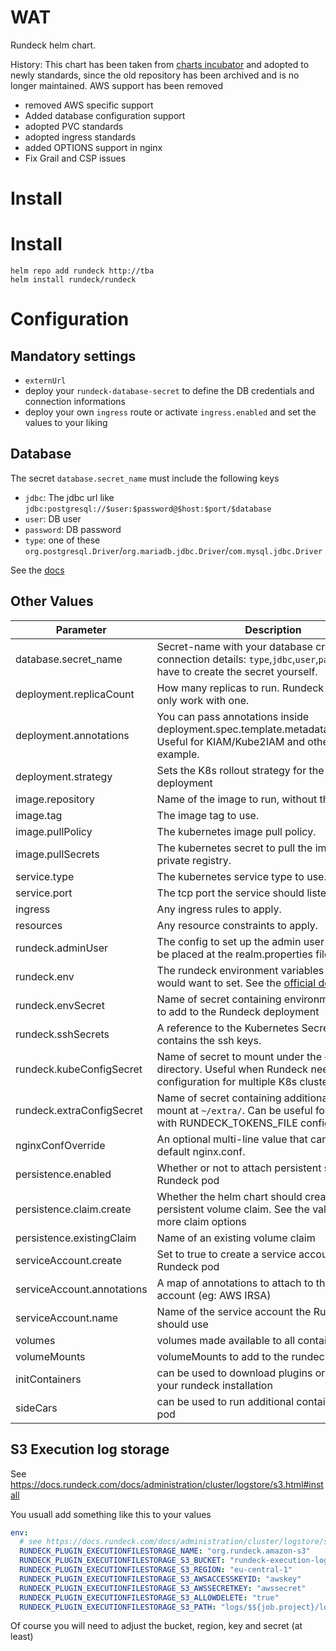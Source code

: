 # WAT

Rundeck helm chart.

History: This chart has been taken from [charts incubator](https://github.com/helm/charts/tree/master/incubator/rundeck) and adopted to newly standards, since the old repository has been archived and is no longer maintained. AWS support has been removed

- removed AWS specific support
- Added database configuration support
- adopted PVC standards
- adopted ingress standards
- added OPTIONS support in nginx
- Fix Grail and CSP issues

# Install

# Install

    helm repo add rundeck http://tba
    helm install rundeck/rundeck

# Configuration

## Mandatory settings

- `externUrl`
- deploy your `rundeck-database-secret` to define the DB credentials and connection informations
- deploy your own `ingress` route or activate `ingress.enabled` and set the values to your liking

## Database

The secret `database.secret_name` must include the following keys

- `jdbc`: The jdbc url like `jdbc:postgresql://$user:$password@$host:$port/$database`
- `user`: DB user
- `password`: DB password
- `type`: one of these `org.postgresql.Driver`/`org.mariadb.jdbc.Driver`/`com.mysql.jdbc.Driver`

See the [docs](https://docs.rundeck.com/docs/administration/configuration/docker.html#database)

## Other Values

| Parameter                  | Description                                                                                                                                                                                | Default                                               |
| -------------------------- | ------------------------------------------------------------------------------------------------------------------------------------------------------------------------------------------ | ----------------------------------------------------- |
| database.secret_name       | Secret-name with your database credentials and connection details: `type`,`jdbc`,`user`,`password`, You have to create the secret yourself.                                                | None (required)                                       |
| deployment.replicaCount    | How many replicas to run. Rundeck can really only work with one.                                                                                                                           | 1                                                     |
| deployment.annotations     | You can pass annotations inside deployment.spec.template.metadata.annotations. Useful for KIAM/Kube2IAM and others for example.                                                            | {}                                                    |
| deployment.strategy        | Sets the K8s rollout strategy for the Rundeck deployment                                                                                                                                   | { type: RollingUpdate }                               |
| image.repository           | Name of the image to run, without the tag.                                                                                                                                                 | [rundeck/rundeck](https://github.com/rundeck/rundeck) |
| image.tag                  | The image tag to use.                                                                                                                                                                      | 3.2.7                                                 |
| image.pullPolicy           | The kubernetes image pull policy.                                                                                                                                                          | IfNotPresent                                          |
| image.pullSecrets          | The kubernetes secret to pull the image from a private registry.                                                                                                                           | None                                                  |
| service.type               | The kubernetes service type to use.                                                                                                                                                        | ClusterIP                                             |
| service.port               | The tcp port the service should listen on.                                                                                                                                                 | 80                                                    |
| ingress                    | Any ingress rules to apply.                                                                                                                                                                | None                                                  |
| resources                  | Any resource constraints to apply.                                                                                                                                                         | None                                                  |
| rundeck.adminUser          | The config to set up the admin user that should be placed at the realm.properties file.                                                                                                    | "admin:admin,user,admin,architect,deploy,build"       |
| rundeck.env                | The rundeck environment variables that you would want to set. See the [official docs](https://docs.rundeck.com/docs/administration/configuration/docker.html#key-store-security) for more. | Default variables provided in docker file             |
| rundeck.envSecret          | Name of secret containing environment variables to add to the Rundeck deployment                                                                                                           | ""                                                    |
| rundeck.sshSecrets         | A reference to the Kubernetes Secret that contains the ssh keys.                                                                                                                           | ""                                                    |
| rundeck.kubeConfigSecret   | Name of secret to mount under the `~/.kube/` directory. Useful when Rundeck needs configuration for multiple K8s clusters.                                                                 | ""                                                    |
| rundeck.extraConfigSecret  | Name of secret containing additional files to mount at `~/extra/`. Can be useful for working with RUNDECK_TOKENS_FILE configuration                                                        | ""                                                    |
| nginxConfOverride          | An optional multi-line value that can replace the default nginx.conf.                                                                                                                      | ""                                                    |
| persistence.enabled        | Whether or not to attach persistent storage to the Rundeck pod                                                                                                                             | false                                                 |
| persistence.claim.create   | Whether the helm chart should create a persistent volume claim. See the values.yaml for more claim options                                                                                 | false                                                 |
| persistence.existingClaim  | Name of an existing volume claim                                                                                                                                                           | None                                                  |
| serviceAccount.create      | Set to true to create a service account for the Rundeck pod                                                                                                                                | false                                                 |
| serviceAccount.annotations | A map of annotations to attach to the service account (eg: AWS IRSA)                                                                                                                       | {}                                                    |
| serviceAccount.name        | Name of the service account the Rundeck pod should use                                                                                                                                     | ""                                                    |
| volumes                    | volumes made available to all containers                                                                                                                                                   | ""                                                    |
| volumeMounts               | volumeMounts to add to the rundeck container                                                                                                                                               | ""                                                    |
| initContainers             | can be used to download plugins or customise your rundeck installation                                                                                                                     | ""                                                    |
| sideCars                   | can be used to run additional containers in the pod                                                                                                                                        | ""                                                    |

## S3 Execution log storage

See https://docs.rundeck.com/docs/administration/cluster/logstore/s3.html#install

You usuall add something like this to your values

```yaml
env:
  # see https://docs.rundeck.com/docs/administration/cluster/logstore/s3.html#install
  RUNDECK_PLUGIN_EXECUTIONFILESTORAGE_NAME: "org.rundeck.amazon-s3"
  RUNDECK_PLUGIN_EXECUTIONFILESTORAGE_S3_BUCKET: "rundeck-execution-logs"
  RUNDECK_PLUGIN_EXECUTIONFILESTORAGE_S3_REGION: "eu-central-1"
  RUNDECK_PLUGIN_EXECUTIONFILESTORAGE_S3_AWSACCESSKEYID: "awskey"
  RUNDECK_PLUGIN_EXECUTIONFILESTORAGE_S3_AWSSECRETKEY: "awssecret"
  RUNDECK_PLUGIN_EXECUTIONFILESTORAGE_S3_ALLOWDELETE: "true"
  RUNDECK_PLUGIN_EXECUTIONFILESTORAGE_S3_PATH: "logs/$${job.project}/logs/$${job.execid}.log"
```

Of course you will need to adjust the bucket, region, key and secret (at least)
